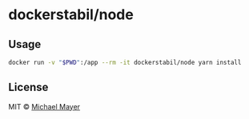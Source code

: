 # dockerstabil/node


## Usage

```sh
docker run -v "$PWD":/app --rm -it dockerstabil/node yarn install
```


## License

MIT © [Michael Mayer](http://schnittstabil.de)
